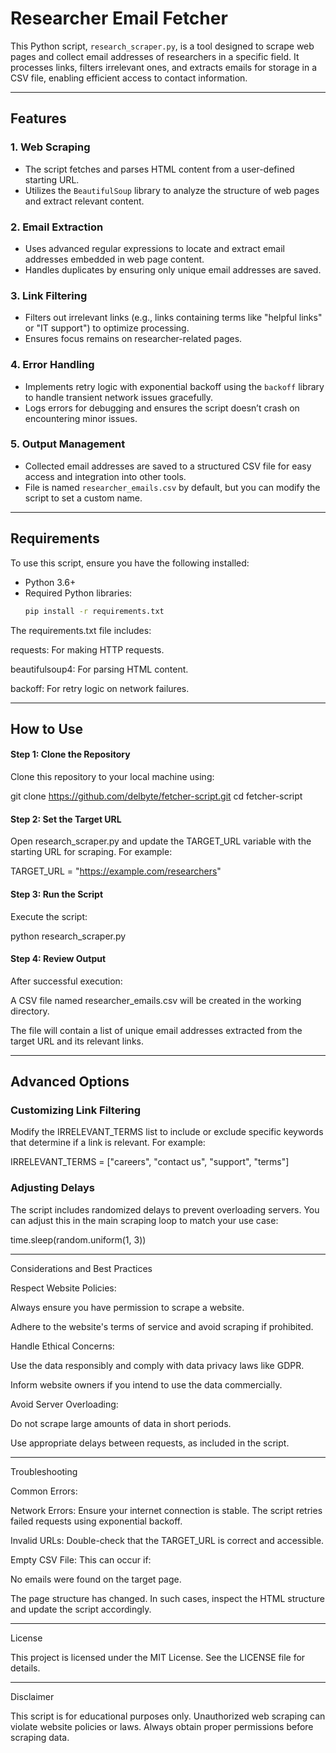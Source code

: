 # Researcher Email Fetcher

This Python script, `research_scraper.py`, is a tool designed to scrape web pages and collect email addresses of researchers in a specific field. It processes links, filters irrelevant ones, and extracts emails for storage in a CSV file, enabling efficient access to contact information.



---

## Features

### 1. **Web Scraping**
- The script fetches and parses HTML content from a user-defined starting URL.
- Utilizes the `BeautifulSoup` library to analyze the structure of web pages and extract relevant content.

### 2. **Email Extraction**
- Uses advanced regular expressions to locate and extract email addresses embedded in web page content.
- Handles duplicates by ensuring only unique email addresses are saved.

### 3. **Link Filtering**
- Filters out irrelevant links (e.g., links containing terms like "helpful links" or "IT support") to optimize processing.
- Ensures focus remains on researcher-related pages.

### 4. **Error Handling**
- Implements retry logic with exponential backoff using the `backoff` library to handle transient network issues gracefully.
- Logs errors for debugging and ensures the script doesn’t crash on encountering minor issues.

### 5. **Output Management**
- Collected email addresses are saved to a structured CSV file for easy access and integration into other tools.
- File is named `researcher_emails.csv` by default, but you can modify the script to set a custom name.



---

## Requirements

To use this script, ensure you have the following installed:

- Python 3.6+
- Required Python libraries:  
  ```bash
  pip install -r requirements.txt

The requirements.txt file includes:

requests: For making HTTP requests.

beautifulsoup4: For parsing HTML content.

backoff: For retry logic on network failures.



---

## How to Use

#### Step 1: Clone the Repository

Clone this repository to your local machine using:

git clone https://github.com/delbyte/fetcher-script.git
cd fetcher-script

#### Step 2: Set the Target URL

Open research_scraper.py and update the TARGET_URL variable with the starting URL for scraping. For example:

TARGET_URL = "https://example.com/researchers"

#### Step 3: Run the Script

Execute the script:

python research_scraper.py

#### Step 4: Review Output

After successful execution:

A CSV file named researcher_emails.csv will be created in the working directory.

The file will contain a list of unique email addresses extracted from the target URL and its relevant links.



---

## Advanced Options

### Customizing Link Filtering

Modify the IRRELEVANT_TERMS list to include or exclude specific keywords that determine if a link is relevant. For example:

IRRELEVANT_TERMS = ["careers", "contact us", "support", "terms"]

### Adjusting Delays

The script includes randomized delays to prevent overloading servers. You can adjust this in the main scraping loop to match your use case:

time.sleep(random.uniform(1, 3))



---

Considerations and Best Practices

Respect Website Policies:

Always ensure you have permission to scrape a website.

Adhere to the website's terms of service and avoid scraping if prohibited.


Handle Ethical Concerns:

Use the data responsibly and comply with data privacy laws like GDPR.

Inform website owners if you intend to use the data commercially.


Avoid Server Overloading:

Do not scrape large amounts of data in short periods.

Use appropriate delays between requests, as included in the script.




---

Troubleshooting

Common Errors:

Network Errors: Ensure your internet connection is stable. The script retries failed requests using exponential backoff.

Invalid URLs: Double-check that the TARGET_URL is correct and accessible.

Empty CSV File: This can occur if:

No emails were found on the target page.

The page structure has changed. In such cases, inspect the HTML structure and update the script accordingly.




---

License

This project is licensed under the MIT License. See the LICENSE file for details.


---

Disclaimer

This script is for educational purposes only. Unauthorized web scraping can violate website policies or laws. Always obtain proper permissions before scraping data.



